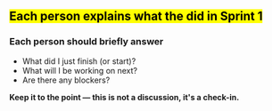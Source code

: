 ## <mark>Each person explains what the did in Sprint 1</mark>

### Each person should briefly answer

- What did I just finish (or start)?
- What will I be working on next?
- Are there any blockers?

**Keep it to the point — this is not a discussion, it's a check-in.**

